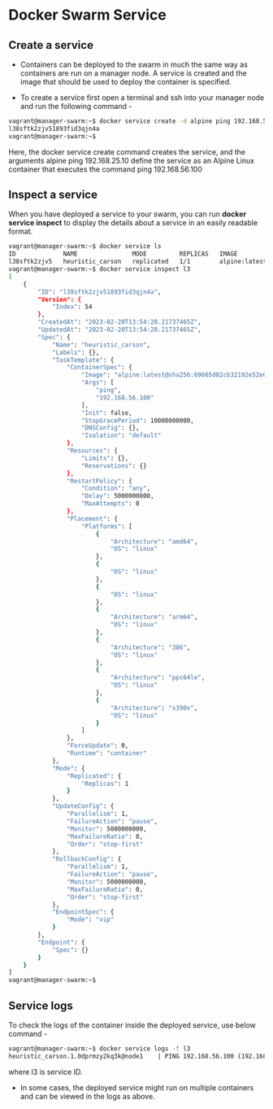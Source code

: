 # Docker Swarm Service

## Create a service

- Containers can be deployed to the swarm in much the same way as containers are run on a manager node. A service is created and the image that should be used to deploy the container is specified.

* To create a service first open a terminal and ssh into your manager node and run the following command -

```bash
vagrant@manager-swarm:~$ docker service create -d alpine ping 192.168.56.100
l38sftk2zjv51893fid3qjn4a
vagrant@manager-swarm:~$
```

Here, the docker service create command creates the service, and the arguments alpine ping 192.168.25.10 define the service as an Alpine Linux container that executes the command ping 192.168.56.100

## Inspect a service

When you have deployed a service to your swarm, you can run **docker service inspect** to display the details about a service in an easily readable format.

```bash
vagrant@manager-swarm:~$ docker service ls
ID             NAME               MODE         REPLICAS   IMAGE           PORTS
l38sftk2zjv5   heuristic_carson   replicated   1/1        alpine:latest
vagrant@manager-swarm:~$ docker service inspect l3
[
    {
        "ID": "l38sftk2zjv51893fid3qjn4a",
        "Version": {
            "Index": 54
        },
        "CreatedAt": "2023-02-20T13:54:28.21737465Z",
        "UpdatedAt": "2023-02-20T13:54:28.21737465Z",
        "Spec": {
            "Name": "heuristic_carson",
            "Labels": {},
            "TaskTemplate": {
                "ContainerSpec": {
                    "Image": "alpine:latest@sha256:69665d02cb32192e52e07644d76bc6f25abeb5410edc1c7a81a10ba3f0efb90a",
                    "Args": [
                        "ping",
                        "192.168.56.100"
                    ],
                    "Init": false,
                    "StopGracePeriod": 10000000000,
                    "DNSConfig": {},
                    "Isolation": "default"
                },
                "Resources": {
                    "Limits": {},
                    "Reservations": {}
                },
                "RestartPolicy": {
                    "Condition": "any",
                    "Delay": 5000000000,
                    "MaxAttempts": 0
                },
                "Placement": {
                    "Platforms": [
                        {
                            "Architecture": "amd64",
                            "OS": "linux"
                        },
                        {
                            "OS": "linux"
                        },
                        {
                            "OS": "linux"
                        },
                        {
                            "Architecture": "arm64",
                            "OS": "linux"
                        },
                        {
                            "Architecture": "386",
                            "OS": "linux"
                        },
                        {
                            "Architecture": "ppc64le",
                            "OS": "linux"
                        },
                        {
                            "Architecture": "s390x",
                            "OS": "linux"
                        }
                    ]
                },
                "ForceUpdate": 0,
                "Runtime": "container"
            },
            "Mode": {
                "Replicated": {
                    "Replicas": 1
                }
            },
            "UpdateConfig": {
                "Parallelism": 1,
                "FailureAction": "pause",
                "Monitor": 5000000000,
                "MaxFailureRatio": 0,
                "Order": "stop-first"
            },
            "RollbackConfig": {
                "Parallelism": 1,
                "FailureAction": "pause",
                "Monitor": 5000000000,
                "MaxFailureRatio": 0,
                "Order": "stop-first"
            },
            "EndpointSpec": {
                "Mode": "vip"
            }
        },
        "Endpoint": {
            "Spec": {}
        }
    }
]
vagrant@manager-swarm:~$
```

## Service logs

To check the logs of the container inside the deployed service, use below command -

```bash
vagrant@manager-swarm:~$ docker service logs -f l3
heuristic_carson.1.0dprmzy2kq3k@node1    | PING 192.168.56.100 (192.168.56.100): 56 data bytes
```

where l3 is service ID.

- In some cases, the deployed service might run on multiple containers and can be viewed in the logs as above.
